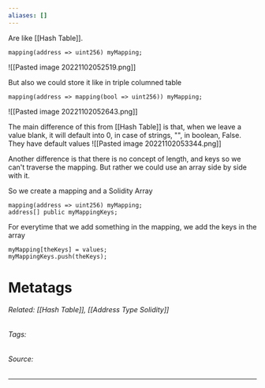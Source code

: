 ```yaml
---
aliases: []
---
```

Are like [[Hash Table]]. 
```solidity
mapping(address => uint256) myMapping;
```
![[Pasted image 20221102052519.png]]

But also we could store it like in triple columned table
```solidity
mapping(address => mapping(bool => uint256)) myMapping;
```
![[Pasted image 20221102052643.png]]

The main difference of this from [[Hash Table]] is that, when we leave a value blank, it will default into 0, in case of strings, "", in boolean, False. They have default values
![[Pasted image 20221102053344.png]]

Another difference is that there is no concept of length, and keys so we can't traverse the mapping. But rather we could use an array side by side with it. 

So we create a mapping and a Solidity Array
```solidity
mapping(address => uint256) myMapping;
address[] public myMappingKeys;
```

For everytime that we add something in the mapping, we add the keys in the array
```solidity
myMapping[theKeys] = values;
myMappingKeys.push(theKeys);
```

# Metatags
###### Related: [[Hash Table]], [[Address Type Solidity]]
###### Tags: 
###### Source: 

---